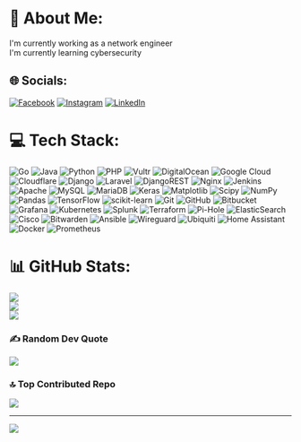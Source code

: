 # 💫 About Me:
I'm currently working as a network engineer<br>I'm currently learning cybersecurity


## 🌐 Socials:
[![Facebook](https://img.shields.io/badge/Facebook-%231877F2.svg?logo=Facebook&logoColor=white)](https://facebook.com/steven.geovino.5/) [![Instagram](https://img.shields.io/badge/Instagram-%23E4405F.svg?logo=Instagram&logoColor=white)](https://instagram.com/steven_geovino/) [![LinkedIn](https://img.shields.io/badge/LinkedIn-%230077B5.svg?logo=linkedin&logoColor=white)](https://www.linkedin.com/in/steven-geovino-b5aba1210/)

# 💻 Tech Stack:
![Go](https://img.shields.io/badge/go-%2300ADD8.svg?style=flat&logo=go&logoColor=white) ![Java](https://img.shields.io/badge/java-%23ED8B00.svg?style=flat&logo=openjdk&logoColor=white) ![Python](https://img.shields.io/badge/python-3670A0?style=flat&logo=python&logoColor=ffdd54) ![PHP](https://img.shields.io/badge/php-%23777BB4.svg?style=flat&logo=php&logoColor=white) ![Vultr](https://img.shields.io/badge/Vultr-007BFC.svg?style=flat&logo=vultr) ![DigitalOcean](https://img.shields.io/badge/DigitalOcean-%230167ff.svg?style=flat&logo=digitalOcean&logoColor=white) ![Google Cloud](https://img.shields.io/badge/GoogleCloud-%234285F4.svg?style=flat&logo=google-cloud&logoColor=white) ![Cloudflare](https://img.shields.io/badge/Cloudflare-F38020?style=flat&logo=Cloudflare&logoColor=white) ![Django](https://img.shields.io/badge/django-%23092E20.svg?style=flat&logo=django&logoColor=white) ![Laravel](https://img.shields.io/badge/laravel-%23FF2D20.svg?style=flat&logo=laravel&logoColor=white) ![DjangoREST](https://img.shields.io/badge/DJANGO-REST-ff1709?style=flat&logo=django&logoColor=white&color=ff1709&labelColor=gray) ![Nginx](https://img.shields.io/badge/nginx-%23009639.svg?style=flat&logo=nginx&logoColor=white) ![Jenkins](https://img.shields.io/badge/jenkins-%232C5263.svg?style=flat&logo=jenkins&logoColor=white) ![Apache](https://img.shields.io/badge/apache-%23D42029.svg?style=flat&logo=apache&logoColor=white) ![MySQL](https://img.shields.io/badge/mysql-4479A1.svg?style=flat&logo=mysql&logoColor=white) ![MariaDB](https://img.shields.io/badge/MariaDB-003545?style=flat&logo=mariadb&logoColor=white) ![Keras](https://img.shields.io/badge/Keras-%23D00000.svg?style=flat&logo=Keras&logoColor=white) ![Matplotlib](https://img.shields.io/badge/Matplotlib-%23ffffff.svg?style=flat&logo=Matplotlib&logoColor=black) ![Scipy](https://img.shields.io/badge/SciPy-%230C55A5.svg?style=flat&logo=scipy&logoColor=%white) ![NumPy](https://img.shields.io/badge/numpy-%23013243.svg?style=flat&logo=numpy&logoColor=white) ![Pandas](https://img.shields.io/badge/pandas-%23150458.svg?style=flat&logo=pandas&logoColor=white) ![TensorFlow](https://img.shields.io/badge/TensorFlow-%23FF6F00.svg?style=flat&logo=TensorFlow&logoColor=white) ![scikit-learn](https://img.shields.io/badge/scikit--learn-%23F7931E.svg?style=flat&logo=scikit-learn&logoColor=white) ![Git](https://img.shields.io/badge/git-%23F05033.svg?style=flat&logo=git&logoColor=white) ![GitHub](https://img.shields.io/badge/github-%23121011.svg?style=flat&logo=github&logoColor=white) ![Bitbucket](https://img.shields.io/badge/bitbucket-%230047B3.svg?style=flat&logo=bitbucket&logoColor=white) ![Grafana](https://img.shields.io/badge/grafana-%23F46800.svg?style=flat&logo=grafana&logoColor=white) ![Kubernetes](https://img.shields.io/badge/kubernetes-%23326ce5.svg?style=flat&logo=kubernetes&logoColor=white) ![Splunk](https://img.shields.io/badge/splunk-%23000000.svg?style=flat&logo=splunk&logoColor=white) ![Terraform](https://img.shields.io/badge/terraform-%235835CC.svg?style=flat&logo=terraform&logoColor=white) ![Pi-Hole](https://img.shields.io/badge/pihole-%2396060C.svg?style=flat&logo=pi-hole&logoColor=white) ![ElasticSearch](https://img.shields.io/badge/-ElasticSearch-005571?style=flat&logo=elasticsearch) ![Cisco](https://img.shields.io/badge/cisco-%23049fd9.svg?style=flat&logo=cisco&logoColor=black) ![Bitwarden](https://img.shields.io/badge/bitwarden-%23175DDC.svg?style=flat&logo=bitwarden&logoColor=white) ![Ansible](https://img.shields.io/badge/ansible-%231A1918.svg?style=flat&logo=ansible&logoColor=white) ![Wireguard](https://img.shields.io/badge/wireguard-%2388171A.svg?style=flat&logo=wireguard&logoColor=white) ![Ubiquiti](https://img.shields.io/badge/ubiquiti-%230559C9.svg?style=flat&logo=ubiquiti&logoColor=white) ![Home Assistant](https://img.shields.io/badge/home%20assistant-%2341BDF5.svg?style=flat&logo=home-assistant&logoColor=white) ![Docker](https://img.shields.io/badge/docker-%230db7ed.svg?style=flat&logo=docker&logoColor=white) ![Prometheus](https://img.shields.io/badge/Prometheus-E6522C?style=flat&logo=Prometheus&logoColor=white)
# 📊 GitHub Stats:
![](https://github-readme-stats.vercel.app/api?username=Stevengeovino&theme=onedark&hide_border=false&include_all_commits=false&count_private=true)<br/>
![](https://github-readme-streak-stats.herokuapp.com/?user=Stevengeovino&theme=onedark&hide_border=false)<br/>
![](https://github-readme-stats.vercel.app/api/top-langs/?username=Stevengeovino&theme=onedark&hide_border=false&include_all_commits=false&count_private=true&layout=compact)

### ✍️ Random Dev Quote
![](https://quotes-github-readme.vercel.app/api?type=horizontal&theme=radical)

### 🔝 Top Contributed Repo
![](https://github-contributor-stats.vercel.app/api?username=Stevengeovino&limit=5&theme=onedark&combine_all_yearly_contributions=true)

---
[![](https://visitcount.itsvg.in/api?id=Stevengeovino&icon=1&color=3)](https://visitcount.itsvg.in)
